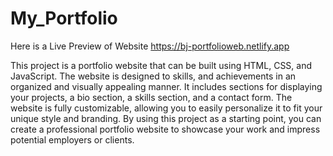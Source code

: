 # My_Portfolio
Here is a Live Preview of Website
https://bj-portfolioweb.netlify.app

This project is a portfolio website that can be built using HTML, CSS, and JavaScript. The website is designed to skills, and achievements in an organized and visually appealing manner. It includes sections for displaying your projects, a bio section, a skills section, and a contact form. The website is fully customizable, allowing you to easily personalize it to fit your unique style and branding. By using this project as a starting point, you can create a professional portfolio website to showcase your work and impress potential employers or clients.
